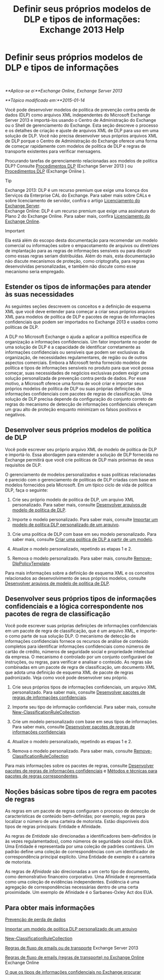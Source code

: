 ﻿---
title: 'Definir seus próprios modelos de DLP e tipos de informações: Exchange 2013 Help'
TOCTitle: Definir seus próprios modelos de DLP e tipos de informações
ms:assetid: f4622dba-3347-4758-b4a2-f01b043c908c
ms:mtpsurl: https://technet.microsoft.com/pt-br/library/JJ674310(v=EXCHG.150)
ms:contentKeyID: 50487003
ms.date: 05/22/2018
mtps_version: v=EXCHG.150
ms.translationtype: MT
---

# Definir seus próprios modelos de DLP e tipos de informações

 

_**Aplica-se a:**Exchange Online, Exchange Server 2013_

_**Tópico modificado em:**2015-01-14_

Você pode desenvolver modelos de política de prevenção contra perda de dados (DLP) como arquivos XML independentes do Microsoft Exchange Server 2013 e importá-los usando o Centro de Administração do Exchange ou o Shell de gerenciamento do Exchange. Esta seção descreve o processo e os detalhes de criação e ajuste de arquivos XML de DLP para uso em uma solução de DLP. Você não precisa desenvolver seus próprios arquivos XML de DLP porque o Centro de Administração do Exchange oferece uma forma de começar rapidamente com modelos de política de DLP e regras de transporte existentes para verificar mensagens.

Procurando tarefas de gerenciamento relacionadas aos modelos de política DLP? Consulte [Procedimentos DLP](dlp-procedures-exchange-2013-help.md) (Exchange Server 2013 ) ou [Procedimentos DLP](https://technet.microsoft.com/pt-br/library/jj938003\(v=exchg.150\)) (Exchange Online ).


> [!TIP]
> Exchange 2013: DLP é um recurso premium que exige uma licença dos Serviços da Enterprise CAL do Exchange. Para saber mais sobre CALs e sobre licenciamento de servidor, confira o artigo <A href="https://go.microsoft.com/fwlink/p/?linkid=237292">Licenciamento do Exchange Server</A>.<BR>Exchange Online: DLP é um recurso premium que exige uma assinatura do Plano 2 do Exchange Online. Para saber mais, confira <A href="https://go.microsoft.com/fwlink/p/?linkid=286154">Licenciamento do Exchange Online</A>.




> [!IMPORTANT]
> Ela está além do escopo desta documentação para recomendar um modelo comercial ou informações sobre o empacotamento de arquivos ou diretrizes de implantação para as regras de informações sensíveis ou para discutir como essas regras seriam distribuídas. Além do mais, esta documentação não discute mecanismos de proteção, como criptografia, para regras desenvolvidas personalizadas, e também não discute como esse mecanismo seria empregado.



## Estender os tipos de informações para atender às suas necessidades

As seguintes seções descrevem os conceitos e a definição de esquema XML que você deve entender para começar a criar seus próprios arquivos XML para modelos de política de DLP e pacotes de regras de informações confidenciais que podem ser importados no Exchange 2013 e usados como políticas de DLP.

A DLP no Microsoft Exchange o ajuda a aplicar a política específica de organização a informações confidenciais. Um fator importante no poder de uma solução de DLP é a capacidade de identificar corretamente as informações confidenciais ou sensíveis que podem ser exclusivas da organização, de necessidades regulamentares, de região ou de outros aspectos comerciais. Embora a Microsoft tenha fornecido modelos de política e tipos de informações sensíveis no produto para que você possa começar, suas necessidades de negócios exclusivas podem exigir uma solução personalizada de prevenção contra perda de dados. Por esse motivo, a Microsoft oferece uma forma de você criar e importar seus próprios modelos de política de DLP ou suas próprias definições de informações confidenciais com pacotes de regras de classificação. Uma solução de DLP precisa depende da configuração do conjunto correto de regras do mecanismo de detecção de informações confidenciais ofereçam um grau alto de proteção enquanto minimizam os falsos positivos e negativos.

## Desenvolver seus próprios modelos de política de DLP

Você pode escrever seu próprio arquivo XML de modelo de política de DLP e importá-lo. Essa abordagem para estender a solução de DLP fornecida no Exchange permitirá que você crie políticas de DLP mais próximas de seus requisitos de DLP.

O gerenciamento de modelos personalizados e suas políticas relacionadas é parecido com o gerenciamento de políticas de DLP criadas com base em modelos fornecidos pela Microsoft. Em um típico ciclo de vida de política DLP, faça o seguinte:

1.  Crie seu próprio modelo de política de DLP, um arquivo XML personalizado. Para saber mais, consulte [Desenvolver arquivos de modelo de política de DLP](xml-rule-schema-and-rule-structure-guide-for-dlp-policy-files.md).

2.  Importe o modelo personalizado. Para saber mais, consulte [Importar um modelo de política DLP personalizado de um arquivo](import-a-custom-dlp-policy-template-from-a-file-exchange-2013-help.md).

3.  Crie uma política de DLP com base em seu modelo personalizado. Para saber mais, consulte [Criar uma política de DLP a partir de um modelo](how-to-new-dlp-data-loss-prevention-policy-template.md).

4.  Atualize o modelo personalizado, repetindo as etapas 1 e 2.

5.  Remova o modelo personalizado. Para saber mais, consulte [Remove-DlpPolicyTemplate](https://technet.microsoft.com/pt-br/library/jj215739\(v=exchg.150\)).

Para mais informações sobre a definição de esquema XML e os conceitos relacionados ao desenvolvimento de seus próprios modelos, consulte [Desenvolver arquivos de modelo de política de DLP](xml-rule-schema-and-rule-structure-guide-for-dlp-policy-files.md).

## Desenvolver seus próprios tipos de informações confidenciais e a lógica correspondente nos pacotes de regra de classificação

Você pode escrever suas próprias definições de informações confidenciais em um pacote de regra de classificação, que é um arquivo XML, e importe-o como parte de sua solução DLP. O mecanismo de detecção de informações confidenciais fornece os recursos de análise de conteúdo completos para identificar informações confidenciais como números de cartão de crédito, números de seguridade social e propriedade intelectual da empresa. O mecanismo é controlado por um conjunto configurável de instruções, ou regras, para verificar e analisar o conteúdo. As regras são combinadas em um pacote de regra de classificação, um documento XML que adota uma definição de esquema XML de pacote de regras padronizado. Veja como você pode desenvolver seu próprio.

1.  Crie seus próprios tipos de informações confidenciais, um arquivo XML personalizado. Para saber mais, consulte [Desenvolver pacotes de regras de informações confidenciais](technical-description-of-xml-schema-for-dlp-rule-packages.md).

2.  Importe seu tipo de informação confidencial. Para saber mais, consulte [New-ClassificationRuleCollection](https://technet.microsoft.com/pt-br/library/jj218619\(v=exchg.150\)).

3.  Crie um modelo personalizado com base em seus tipos de informações. Para saber mais, consulte [Desenvolver pacotes de regras de informações confidenciais](technical-description-of-xml-schema-for-dlp-rule-packages.md)

4.  Atualize o modelo personalizado, repetindo as etapas 1 e 2.

5.  Remova o modelo personalizado. Para saber mais, consulte [Remove-ClassificationRuleCollection](https://technet.microsoft.com/pt-br/library/jj218670\(v=exchg.150\))

Para mais informações sobre os pacotes de regras, consulte [Desenvolver pacotes de regras de informações confidenciais](technical-description-of-xml-schema-for-dlp-rule-packages.md) e [Métodos e técnicas para pacotes de regras correspondentes](technical-description-of-xsd-rule-matching-for-dlp-rule-packages.md).

## Noções básicas sobre tipos de regra em pacotes de regras

As regras em um pacote de regras configuram o processo de detecção de características de conteúdo bem-definidas; por exemplo, regras para localizar o número de uma carteira de motorista. Estão disponíveis dois tipos de regras principais: Entidade e Afinidade.

As regras de *Entidade* são direcionadas a identificadores bem-definidos (e às vezes regulamentados), como números de seguridade social dos EUA. Uma Entidade é representada por uma coleção de padrões contáveis. Um padrão define uma coleção de correspondências com um identificador de correspondência principal explícito. Uma Entidade de exemplo é a carteira de motorista.

As regras de *Afinidade* são direcionadas a um certo tipo de documento, como demonstrativo financeiro corporativo. Uma Afinidade é representada como uma coleção de evidências independentes. Evidência é uma agregação de correspondências necessárias dentro de uma certa proximidade. Um exemplo de Afinidade é o Sarbanes-Oxley Act dos EUA.

## Para obter mais informações

[Prevenção de perda de dados](technical-overview-of-dlp-data-loss-prevention-in-exchange.md)

[Importar um modelo de política DLP personalizado de um arquivo](import-a-custom-dlp-policy-template-from-a-file-exchange-2013-help.md)

[New-ClassificationRuleCollection](https://technet.microsoft.com/pt-br/library/jj218619\(v=exchg.150\))

[Regras de fluxo de emails ou de transporte](mail-flow-rules-transport-rules-in-exchange-2013-exchange-2013-help.md) Exchange Server 2013

[Regras de fluxo de emails (regras de transporte) no Exchange Online](https://technet.microsoft.com/pt-br/library/jj919238\(v=exchg.150\)) Exchange Online

[O que os tipos de informações confidenciais no Exchange procurar](what-the-sensitive-information-types-in-exchange-look-for-exchange-online-help.md)

